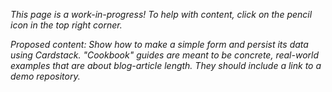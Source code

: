 _This page is a work-in-progress! To help with content, click on the pencil icon in the top right corner._

_Proposed content: Show how to make a simple form and persist its data using Cardstack. "Cookbook" guides are meant to be concrete, real-world examples that are about blog-article length. They should include a link to a demo repository._